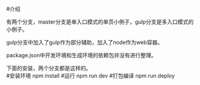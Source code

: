 #介绍

有两个分支，master分支是单入口模式的单页小例子，gulp分支是多入口模式的小例子。  

gulp分支中加入了gulp作为部分辅助，加入了node作为web容器。   

package.json中开发环境和生成环境的依赖包并没有进行整理。   

下面的安装，两个分支都是这样的。   
#安装环境
npm install
#运行
npm run dev
#打包编译
npm run deploy
